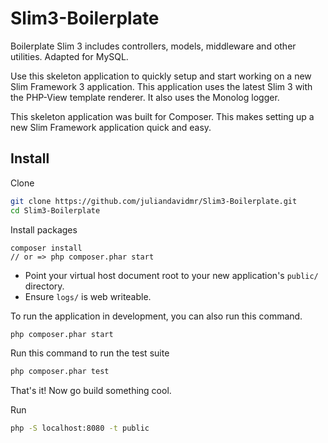 # Slim3-Boilerplate

Boilerplate Slim 3 includes controllers, models, middleware and other utilities. Adapted for MySQL.

Use this skeleton application to quickly setup and start working on a new Slim Framework 3 application. This application uses the latest Slim 3 with the PHP-View template renderer. It also uses the Monolog logger.

This skeleton application was built for Composer. This makes setting up a new Slim Framework application quick and easy.

## Install

Clone

```bash
git clone https://github.com/juliandavidmr/Slim3-Boilerplate.git
cd Slim3-Boilerplate
```

Install packages
```
composer install
// or => php composer.phar start
```

* Point your virtual host document root to your new application's `public/` directory.
* Ensure `logs/` is web writeable.

To run the application in development, you can also run this command.

```bash
php composer.phar start
```

Run this command to run the test suite

```bash
php composer.phar test
```

That's it! Now go build something cool.

Run

```bash
php -S localhost:8080 -t public
```